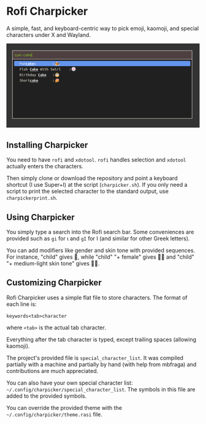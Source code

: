 # Rofi Charpicker
A simple, fast, and keyboard-centric way to pick emoji, kaomoji, and special characters
under X and Wayland.

![A sample of Rofi Charpicker displaying a search for cakes](screenshots/charpicker%20sample.png)

## Installing Charpicker

You need to have `rofi` and `xdotool`. `rofi` handles selection and `xdotool` actually
enters the characters.

Then simply clone or download the repository and point a keyboard shortcut (I use Super+I)
at the script (`charpicker.sh`). If you only need a script to print the
selected character to the standard output, use `charpickerprint.sh`.

## Using Charpicker

You simply type a search into the Rofi search bar. Some conveniences are provided such
as `gi` for ι and `gI` for Ι (and similar for other Greek letters).

You can add modifiers like gender and skin tone with provided sequences. For instance,
"child" gives 🧒, while "child" "+ female" gives 🧒‍♀️ and "child" "+ medium-light
skin tone" gives 🧒‍🏼.

## Customizing Charpicker

Rofi Charpicker uses a simple flat file to store characters. The format of each line is:

```text
keywords<tab>character
```

where `<tab>` is the actual tab character.

Everything after the tab character is typed, except trailing spaces (allowing kaomoji).

The project's provided file is `special_character_list`. It was compiled
partially with a machine and partially by hand (with help from mbfraga)
and contributions are much appreciated.

You can also have your own special character list:
`~/.config/charpicker/special_character_list`. The symbols in this file
are added to the provided symbols.

You can override the provided theme with the
`~/.config/charpicker/theme.rasi` file.
